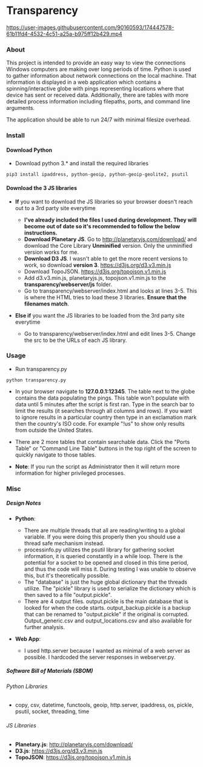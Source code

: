 # Transparency

https://user-images.githubusercontent.com/90160593/174447578-61b11fd4-4532-4c51-a25a-b975ff12b429.mp4

### About

This project is intended to provide an easy way to view the connections Windows computers are making over long periods of time. Python is used to gather information about network connections on the local machine. That information is displayed in a web application which contains a spinning/interactive globe with pings representing locations where that device has sent or received data. Additionally, there are tables with more detailed process information including filepaths, ports, and command line arguments.

The application should be able to run 24/7 with minimal filesize overhead.

### Install

#### Download Python

* Download python 3.* and install the required libraries

```
pip3 install ipaddress, python-geoip, python-geoip-geolite2, psutil
```

#### Download the 3 JS libraries

* **If** you want to download the JS libraries so your browser doesn't reach out to a 3rd party site everytime
  - **I've already included the files I used during development. They will become out of date so it's recommended to follow the below instructions.**
  - **Download Planetary JS**. Go to http://planetaryjs.com/download/ and download the Core Library **Unminified** version. Only the unminified version works for me.
  - **Download D3 JS**. I wasn't able to get the more recent versions to work, so download **version 3**. https://d3js.org/d3.v3.min.js
  - Download TopoJSON. https://d3js.org/topojson.v1.min.js
  - Add d3.v3.min.js, planetaryjs.js, topojson.v1.min.js to the **transparency/webserver/js** folder.
  - Go to transparency/webserver/index.html and looks at lines 3-5. This is where the HTML tries to load these 3 libraries. **Ensure that the filenames match**.

* **Else if** you want the JS libraries to be loaded from the 3rd party site everytime
  - Go to transparency/webserver/index.html and edit lines 3-5. Change the src to be the URLs of each JS library.

### Usage

* Run transparency.py

```
python transparency.py
```

* In your browser navigate to **127.0.0.1:12345**. The table next to the globe contains the data populating the pings. This table won't populate with data until 5 minutes after the script is first ran. Type in the search bar to limit the results (it searches through all columns and rows). If you want to ignore results in a particular country then type in an exclamation mark then the country's ISO code. For example "!us" to show only results from outside the United States.

* There are 2 more tables that contain searchable data. Click the "Ports Table" or "Command Line Table" buttons in the top right of the screen to quickly navigate to those tables.

* **Note**: If you run the script as Administrator then it will return more information for higher privileged processes.

### Misc

##### Design Notes

* **Python**:
  - There are multiple threads that all are reading/writing to a global variable. If you were doing this properly then you should use a thread safe mechanism instead.
  - processinfo.py utilizes the psutil library for gathering socket information, it is queried constantly in a while loop. There is the potential for a socket to be opened and closed in this time period, and thus the code will miss it. During testing I was unable to observe this, but it's theoretically possible.
  - The "database" is just the huge global dictionary that the threads utilize. The "pickle" library is used to serialize the dictionary which is then saved to a file "output.pickle".
  - There are 4 output files. output.pickle is the main database that is looked for when the code starts. output_backup.pickle is a backup that can be renamed to "output.pickle" if the original is corrupted. Output_generic.csv and output_locations.csv and also available for further analysis.

* **Web App**:
  - I used http.server because I wanted as minimal of a web server as possible. I hardcoded the server responses in webserver.py.

##### Software Bill of Materials (SBOM)

###### Python Libraries

* copy, csv, datetime, functools, geoip, http.server, ipaddress, os, pickle, psutil, socket, threading, time

###### JS Libraries

  - **Planetary.js**: http://planetaryjs.com/download/
  - **D3.js**: https://d3js.org/d3.v3.min.js
  - **TopoJSON**: https://d3js.org/topojson.v1.min.js
